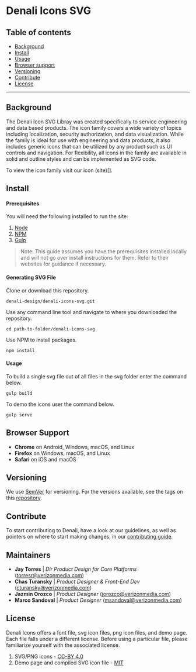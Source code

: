 # Denali Icons SVG

## Table of contents

- [Background](#background)
- [Install](#install)
- [Usage](#usage)
- [Browser support](#browser-support)
- [Versioning](#versioning)
- [Contribute](#contribute)
- [License](#license)

---

## Background

The Denali Icon SVG Libray was created specifically to service engineering and data based products. The icon family covers a wide variety of topics including localization, security authorization, and data visualization. While the family is ideal for use with engineering and data products, it also includes generic icons that can be utilized by any product such as UI controls and navigation. For flexibility, all icons in the family are available in solid and outline styles and can be implemented as SVG code.

To view the icon family visit our icon (site)[].

## Install

#### Prerequisites

You will need the following installed to run the site:

1. [Node](https://nodejs.org/en/)
2. [NPM](https://www.npmjs.com/)
3. [Gulp](https://gulpjs.com/)

> Note: This guide assumes you have the prerequisites installed locally and will not go over install instructions for them. Refer to their websites for guidance if necessary.

#### Generating SVG File

Clone or download this repository.

```
denali-design/denali-icons-svg.git
```

Use any command line tool and navigate to where you downloaded the repository.

```
cd path-to-folder/denali-icons-svg
```

Use NPM to install packages.

```
npm install
```

#### Usage

To build a single svg file out of all files in the svg folder enter the command below.

```
gulp build
```

To demo the icons user the command below.

```
gulp serve
```

## Browser Support

- **Chrome** on Android, Windows, macOS, and Linux
- **Firefox** on Windows, macOS, and Linux
- **Safari** on iOS and macOS

## Versioning

We use [SemVer](http://semver.org/) for versioning. For the versions available, see the tags on this [repository](https://github.com/denali-design/denali-icons-svg/tags).

## Contribute

To start contributing to Denali, have a look at our guidelines, as well as pointers on where to start making changes, in our [contributing guide](https://github.com/denali-design/denali-icons-svg/blob/master/CONTRIBUTE.md).

## Maintainers

- **Jay Torres** | _Dir Product Design for Core Platforms_ (torresr@verizonmedia.com)
- **Chas Turansky** | _Product Designer & Front-End Dev_ (cturansky@verizonmedia.com)
- **Jazmin Orozco** | _Product Designer_ (jorozco@verizonmedia.com)
- **Marco Sandoval** | _Product Designer_ (msandoval@verizonmedia.com)

## License

Denali Icons offers a font file, svg icon files, png icon files, and demo page. Each file falls under a different license. Before using a particular file, please familiarize yourself with the associated license.

1. SVG/PNG icons - [CC-BY 4.0](https://github.com/denali-design/denali-icon-font/licenses/CC-BY-4.0.md)
2. Demo page and compiled SVG icon file  - [MIT](https://github.com/denali-design/denali-icon-font/licenses/MIT.md)
